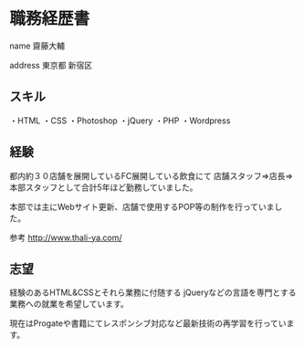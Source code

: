 # 職務経歴書

name
齋藤大輔

address
東京都 新宿区



## スキル

・HTML
・CSS
・Photoshop
・jQuery
・PHP
・Wordpress



## 経験

都内約３０店舗を展開しているFC展開している飲食にて
店舗スタッフ⇒店長⇒本部スタッフとして合計5年ほど勤務していました。

本部では主にWebサイト更新、店舗で使用するPOP等の制作を行っていました。

参考
http://www.thali-ya.com/



## 志望

経験のあるHTML&CSSとそれら業務に付随する
jQueryなどの言語を専門とする業務への就業を希望しています。

現在はProgateや書籍にてレスポンシブ対応など最新技術の再学習を行っています。
